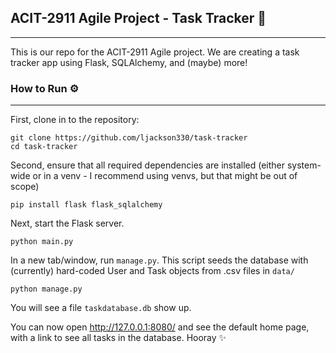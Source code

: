 ## ACIT-2911 Agile Project - Task Tracker 🚀

---

This is our repo for the ACIT-2911 Agile project. We are creating a task tracker app using Flask, SQLAlchemy, and (maybe) more!

### How to Run ⚙️

---

First, clone in to the repository:

```
git clone https://github.com/ljackson330/task-tracker
cd task-tracker
```

Second, ensure that all required dependencies are installed (either system-wide or in a venv - I recommend using venvs, but that might be out of scope)

```
pip install flask flask_sqlalchemy
```

Next, start the Flask server.

```
python main.py
```

In a new tab/window, run `manage.py`. This script seeds the database with (currently) hard-coded User and Task objects from .csv files in `data/`

```
python manage.py
```

You will see a file `taskdatabase.db` show up.

You can now open http://127.0.0.1:8080/ and see the default home page, with a link to see all tasks in the database. Hooray ✨
